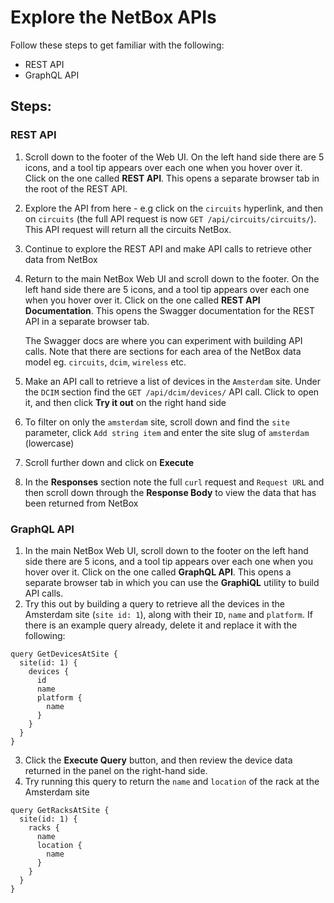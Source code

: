 # Explore the NetBox APIs

Follow these steps to get familiar with the following: 
- REST API
- GraphQL API

## Steps:

### REST API
1. Scroll down to the footer of the Web UI. On the left hand side there are 5 icons, and a tool tip appears over each one when you hover over it. Click on the one called **REST API**. This opens a separate browser tab in the root of the REST API.
2. Explore the API from here - e.g click on the `circuits` hyperlink, and then on `circuits` (the full API request is now `GET /api/circuits/circuits/`). This API request will return all the circuits NetBox. 
3. Continue to explore the REST API and make API calls to retrieve other data from NetBox
4. Return to the main NetBox Web UI and scroll down to the footer. On the left hand side there are 5 icons, and a tool tip appears over each one when you hover over it. Click on the one called **REST API Documentation**. This opens the Swagger documentation for the REST API in a separate browser tab. 

    The Swagger docs are where you can experiment with building API calls. Note that there are sections for each area of the NetBox data model eg. `circuits`, `dcim`, `wireless` etc.  
5. Make an API call to retrieve a list of devices in the `Amsterdam` site. Under the `DCIM` section find the `GET /api/dcim/devices/` API call. Click to open it, and then click **Try it out** on the right hand side
6. To filter on only the `amsterdam` site, scroll down and find the `site` parameter, click `Add string item` and enter the site slug of `amsterdam` (lowercase)
7. Scroll further down and click on **Execute** 
8. In the **Responses** section note the full `curl` request and `Request URL` and then scroll down through the **Response Body** to view the data that has been returned from NetBox 

### GraphQL API
1. In the main NetBox Web UI, scroll down to the footer on the left hand side there are 5 icons, and a tool tip appears over each one when you hover over it. Click on the one called **GraphQL API**. This opens a separate browser tab in which you can use the **GraphiQL** utility to build API calls. 
2. Try this out by building a query to retrieve all the devices in the Amsterdam site (`site id: 1`), along with their `ID`, `name` and `platform`. If there is an example query already, delete it and replace it with the following: 

```
query GetDevicesAtSite {
  site(id: 1) {
    devices {
      id
      name
      platform {
        name
      }
    }
  }
}
```
3. Click the **Execute Query** button, and then review the device data returned in the panel on the right-hand side. 
4. Try running this query to return the `name` and `location` of the rack at the Amsterdam site
```
query GetRacksAtSite {
  site(id: 1) {
    racks {
      name
      location {
        name
      }
    }
  } 
}
```